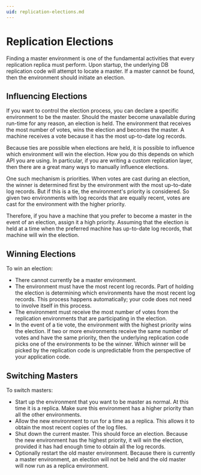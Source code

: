 ```yaml
---
uid: replication-elections.md
---
```


# Replication Elections

Finding a master environment is one of the fundamental activities that every replication replica must perform. Upon startup, the underlying DB replication code will attempt to locate a master. If a master cannot be found, then the environment should initiate an election.

## Influencing Elections

If you want to control the election process, you can declare a specific environment to be the master. Should the master become unavailable during run-time for any reason, an election is held. The environment that receives the most number of votes, wins the election and becomes the master. A machine receives a vote because it has the most up-to-date log records.


Because ties are possible when elections are held, it is possible to influence which environment will win the election. How you do this depends on which API you are using. In particular, if you are writing a custom replication layer, then there are a great many ways to manually influence elections.


One such mechanism is priorities. When votes are cast during an election, the winner is determined first by the environment with the most up-to-date log records. But if this is a tie, the environment's priority is considered. So given two environments with log records that are equally recent, votes are cast for the environment with the higher priority.


Therefore, if you have a machine that you prefer to become a master in the event of an election, assign it a high priority. Assuming that the election is held at a time when the preferred machine has up-to-date log records, that machine will win the election.



## Winning Elections

To win an election:

* There cannot currently be a master environment.
* The environment must have the most recent log records. Part of holding the election is determining which environments have the most recent log records. This process happens automatically; your code does not need to involve itself in this process.
* The environment must receive the most number of votes from the replication environments that are participating in the election.
* In the event of a tie vote, the environment with the highest priority wins the election. If two or more environments receive the same number of votes and have the same priority, then the underlying replication code picks one of the environments to be the winner. Which winner will be picked by the replication code is unpredictable from the perspective of your application code.



## Switching Masters

To switch masters:

* Start up the environment that you want to be master as normal. At this time it is a replica. Make sure this environment has a higher priority than all the other environments.
* Allow the new environment to run for a time as a replica. This allows it to obtain the most recent copies of the log files.
* Shut down the current master. This should force an election. Because the new environment has the highest priority, it will win the election, provided it has had enough time to obtain all the log records.
* Optionally restart the old master environment. Because there is currently a master environment, an election will not be held and the old master will now run as a replica environment.</li></ol>
